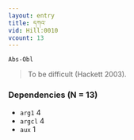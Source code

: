 ```yaml
---
layout: entry
title: དཀའ་
vid: Hill:0010
vcount: 13
---
```

`Abs-Obl`
> To be difficult (Hackett 2003)\.

### Dependencies (N = 13)
* `arg1` 4
* `argcl` 4
* `aux` 1

